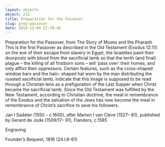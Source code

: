 ```yaml
---
layout: objects
object: 213
title: Preparation for the Passover
slug: prep-passover
date: 2019-12-04 22:39:46
---
```

Preparation for the Passover, from  The Story of Moses and the Pharaoh  This is the first Passover as described in the Old Testament (Exodus 12:11): on the eve of their escape from slavery in Egypt, the Israelites paint their doorposts with blood from the sacrificial lamb so that the tenth (and final) plague – the killing of all firstborn sons – will ‘pass over’ their homes, and only  afflict their oppressors. Certain features, such  as the cross-shaped window bars and the halo- shaped hat worn by the man distributing the roasted sacrificial lamb, indicate that this image is supposed to be read through a Christian lens as a prefiguration of the Last Supper when Christ became the sacrificial lamb. Since the Old Testament was fulfilled by the New  Testament, according to Christian doctrine, the  meal in remembrance of the Exodus and the salvation of the Jews has now become the meal in remembrance of Christ’s sacrifice to save his followers.  

Jan I Sadeler (1550 – c.1600), after Marten I van Cleve (1527– 81), published by Gerard de Jode (1509/17– 91), Flanders, c.1585  

Engraving  

Founder’s Bequest, 1816 (24.I.6-61)
